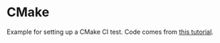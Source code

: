# CMake

Example for setting up a CMake CI test. Code comes from [this tutorial](https://gitlab.kitware.com/cmake/cmake/-/tree/master/Help/guide/tutorial/Step5).